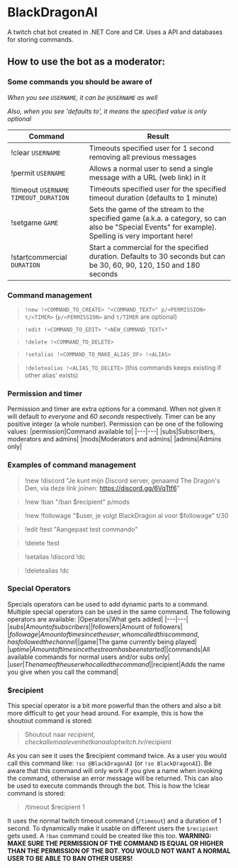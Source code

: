 # BlackDragonAI
A twitch chat bot created in .NET Core and C#. Uses a API and databases for storing commands.

## How to use the bot as a moderator:
### Some commands you should be aware of
*When you see `USERNAME`, it can be `@USERNAME` as well*

*Also, when you see 'defaults to', it means the specified value is only optional*

|Command|Result|
|---|---|
|!clear `USERNAME`|Timeouts specified user for 1 second removing all previous messages|
|!permit `USERNAME`|Allows a normal user to send a single message with a URL (web link) in it|
|!timeout `USERNAME` `TIMEOUT_DURATION`|Timeouts specified user for the specified timeout duration (defaults to 1 minute)|
|!setgame `GAME`|Sets the game of the stream to the specified game (a.k.a. a category, so can also be "Special Events" for example). Spelling is very important here!|
|!startcommercial `DURATION`|Start a commercial for the specified duration. Defaults to 30 seconds but can be 30, 60, 90, 120, 150 and 180 seconds|

### Command management
> `!new !<COMMAND_TO_CREATE> "<COMMAND_TEXT>" p/<PERMISSION> t/<TIMER>` (`p/<PERMISSION>` and `t/TIMER` are optional)

> `!edit !<COMMAND_TO_EDIT> "<NEW_COMMAND_TEXT>"`

> `!delete !<COMMAND_TO_DELETE>`

> `!setalias !<COMMAND_TO_MAKE_ALIAS_OF> !<ALIAS>`

> `!deletealias !<ALIAS_TO_DELETE>` (this commands keeps existing if other alias' exists)

### Permission and timer
Permission and timer are extra options for a command. When not given it will default to *everyone* and *60 seconds* respectively. Timer can be any positive integer (a whole number). Permission can be one of the following values:
|permission|Command available to|
|---|---|
|subs|Subscribers, moderators and admins|
|mods|Moderators and admins|
|admins|Admins only|

### Examples of command management
> !new !discord "Je kunt mijn Discord server, genaamd The Dragon's Den, via deze link joinen: https://discord.gg/6VqTtf6"

> !new !ban "/ban $recipient" p/mods

> !new !followage "$user, je volgt BlackDragon al voor $followage" t/30

> !edit !test "Aangepast test commando"

> !delete !test

> !setalias !discord !dc

> !deletealias !dc


### Special Operators
Specials operators can be used to add dynamic parts to a command. Multiple special operators can be used in the same command. The following operators are available:
|Operators|What gets added|
|---|---|
|$subs|Amount of subscribers|
|$followers|Amount of followers|
|$followage|Amount of time since the user, whom called this command, has followed the channel|
|$game|The game currently being played|
|$uptime|Amount of time since the stream has been started|
|$commands|All available commands for normal users and/or subs only|
|$user|The name of the user who called the command|
|$recipient|Adds the name you give when you call the command|

### $recipient
This special operator is a bit more powerful than the others and also a bit more difficult to get your head around. For example, this is how the shoutout command is stored: 
>Shoutout naar $recipient, check allemaal even het kanaal op twitch.tv/$recipient

As you can see it uses the $recipient command twice. As a user you would call this command like: `!so @BlackDragonAI` (or `!so BlackDragonAI`). Be aware that this command will only work if you give a name when invoking the command, otherwise an error message will be returned. This can also be used to execute commands through the bot. This is how the !clear command is stored: 
>/timeout $recipient 1

It uses the normal twitch timeout command (`/timeout`) and a duration of 1 second. To dynamically make it usable on different users the `$recipient` gets used. A `!ban` command could be created like this too. **WARNING: MAKE SURE THE PERMISSION OF THE COMMAND IS EQUAL OR HIGHER THAN THE PERMISSION OF THE BOT. YOU WOULD NOT WANT A NORMAL USER TO BE ABLE TO BAN OTHER USERS!**
